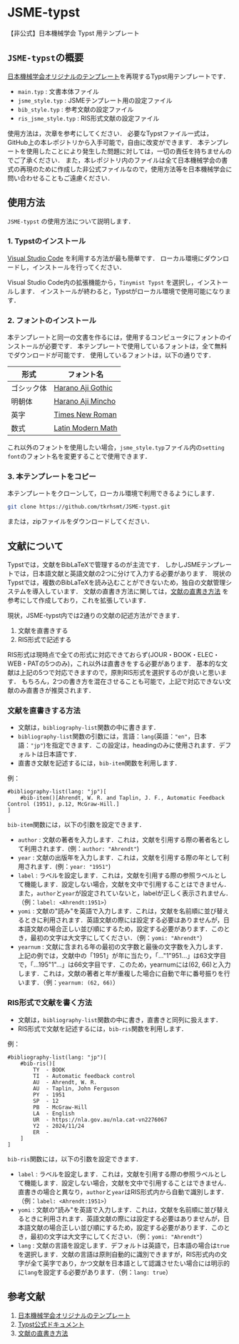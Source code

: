 # JSME-typst
【非公式】日本機械学会 Typst 用テンプレート

## `JSME-typst`の概要

[日本機械学会オリジナルのテンプレート](https://www.jsme.or.jp/publish/transact/for-authors.html)を再現するTypst用テンプレートです．

- `main.typ` : 文書本体ファイル
- `jsme_style.typ` : JSMEテンプレート用の設定ファイル
- `bib_style.typ` : 参考文献の設定ファイル
- `ris_jsme_style.typ` : RIS形式文献の設定ファイル

使用方法は，次章を参考にしてください．
必要なTypstファイル一式は，GitHub上の本レポジトリから入手可能で，自由に改変ができます．
本テンプレートを使用したことにより発生した問題に対しては，一切の責任を持ちませんのでご了承ください．
また，本レポジトリ内のファイルは全て日本機械学会の書式の再現のために作成した非公式ファイルなので，使用方法等を日本機械学会に問い合わせることもご遠慮ください．

## 使用方法

`JSME-typst` の使用方法について説明します．

### 1. Typstのインストール

[Visual Studio Code](https://code.visualstudio.com/) を利用する方法が最も簡単です．
ローカル環境にダウンロードし，インストールを行ってください．

Visual Studio Code内の拡張機能から，`Tinymist Typst` を選択し，インストールします．
インストールが終わると，Typstがローカル環境で使用可能になります．

### 2. フォントのインストール

本テンプレートと同一の文書を作るには，使用するコンピュータにフォントのインストールが必要です．
本テンプレートで使用しているフォントは，全て無料でダウンロードが可能です．
使用しているフォントは，以下の通りです．

| 形式 | フォント名 |
| ---- | ---- |
| ゴシック体 | [Harano Aji Gothic](https://github.com/trueroad/HaranoAjiFonts) |
| 明朝体 | [Harano Aji Mincho](https://github.com/trueroad/HaranoAjiFonts) |
| 英字 | [Times New Roman](https://www.freefontdownload.org/ja/times-new-roman.font) |
| 数式 | [Latin Modern Math](https://ctan.org/tex-archive/fonts/lm-math) |

これ以外のフォントを使用したい場合，`jsme_style.typ`ファイル内の`setting font`のフォント名を変更することで使用できます．

### 3. 本テンプレートをコピー

本テンプレートをクローンして，ローカル環境で利用できるようにします．

```zsh
git clone https://github.com/tkrhsmt/JSME-typst.git
```

または，zipファイルをダウンロードしてください．

## 文献について

Typstでは，文献をBibLaTeXで管理するのが主流です．
しかしJSMEテンプレートでは，日本語文献と英語文献の2つに分けて入力する必要があります．
現状のTypstでは，複数のBibLaTeXを読み込むことができないため，独自の文献管理システムを導入しています．
文献の直書き方法に関しては，[文献の直書き方法](https://zrbabbler.hatenablog.com/entry/2024/05/06/180901) を参考にして作成しており，これを拡張しています．

現状，JSME-typst内では2通りの文献の記述方法ができます．

1. 文献を直書きする
1. RIS形式で記述する

RIS形式は現時点で全ての形式に対応できておらず(JOUR・BOOK・ELEC・WEB・PATの5つのみ)，これ以外は直書きをする必要があります．
基本的な文献は上記の5つで対応できますので，原則RIS形式を選択するのが良いと思います．
もちろん，2つの書き方を混在させることも可能で，上記で対応できない文献のみ直書きが推奨されます．

### 文献を直書きする方法

- 文献は，`bibliography-list`関数の中に書きます．
- `bibliography-list`関数の引数には，言語：`lang`(英語：`"en"`，日本語：`"jp"`)を指定できます．この設定は，headingのみに使用されます．デフォルトは日本語です．
- 直書き文献を記述するには，`bib-item`関数を利用します．

例：
```typst
#bibliography-list(lang: "jp")[
    #bib-item()[Ahrendt, W. R. and Taplin, J. F., Automatic Feedback Control (1951), p.12, McGraw-Hill.]
]
```

`bib-item`関数には，以下の引数を設定できます．

- `author` : 文献の著者を入力します．これは，文献を引用する際の著者名として利用されます．(例：`author: "Ahrendt"`)
- `year` : 文献の出版年を入力します．これは，文献を引用する際の年として利用されます．(例：`year: "1951"`)
- `label` : ラベルを設定します．これは，文献を引用する際の参照ラベルとして機能します．設定しない場合，文献を文中で引用することはできません．また，`author`と`year`が設定されていないと，labelが正しく表示されません．（例：`label: <Ahrendt:1951>`）
- `yomi` : 文献の"読み"を英語で入力します．これは，文献を名前順に並び替えるときに利用されます．英語文献の際には設定する必要はありませんが，日本語文献の場合正しい並び順にするため，設定する必要があります．このとき，最初の文字は大文字にしてください．（例：`yomi: "Ahrendt"`）
- `yearnum` : 文献に含まれる年の最初の文字数と最後の文字数を入力します．上記の例では，文献中の「1951」が年に当たり，「..."1"951...」は63文字目で，「...195"1"...」は66文字目です．このため，yearnumには(62, 66)と入力します．これは，文献の著者と年が重複した場合に自動で年に番号振りを行います．（例：`yearnum: (62, 66)`）

### RIS形式で文献を書く方法

- 文献は，`bibliography-list`関数の中に書き，直書きと同列に扱えます．
- RIS形式で文献を記述するには，`bib-ris`関数を利用します．

例：
```typst
#bibliography-list(lang: "jp")[
    #bib-ris()[
        TY  - BOOK
        TI  - Automatic feedback control
        AU  - Ahrendt, W. R.
        AU  - Taplin, John Ferguson
        PY  - 1951
        SP  - 12
        PB  - McGraw-Hill
        LA  - English
        UR  - https://nla.gov.au/nla.cat-vn2276067
        Y2  - 2024/11/24
        ER  -
    ]
]
```

`bib-ris`関数には，以下の引数を設定できます．

- `label` : ラベルを設定します．これは，文献を引用する際の参照ラベルとして機能します．設定しない場合，文献を文中で引用することはできません．直書きの場合と異なり，`author`と`year`はRIS形式内から自動で識別します．（例：`label: <Ahrendt:1951>`）
- `yomi` : 文献の"読み"を英語で入力します．これは，文献を名前順に並び替えるときに利用されます．英語文献の際には設定する必要はありませんが，日本語文献の場合正しい並び順にするため，設定する必要があります．このとき，最初の文字は大文字にしてください．（例：`yomi: "Ahrendt"`）
- `lang` : 文献の言語を設定します．デフォルトは英語で，日本語の場合は`true`を選択します．文献の言語は原則自動的に識別できますが，RIS形式内の文字が全て英字であり，かつ文献を日本語として認識させたい場合には明示的に`lang`を設定する必要があります．（例：`lang: true`）

## 参考文献

1. [日本機械学会オリジナルのテンプレート](https://www.jsme.or.jp/publish/transact/for-authors.html)
1. [Typst公式ドキュメント](https://typst.app/docs/)
1. [文献の直書き方法](https://zrbabbler.hatenablog.com/entry/2024/05/06/180901)

